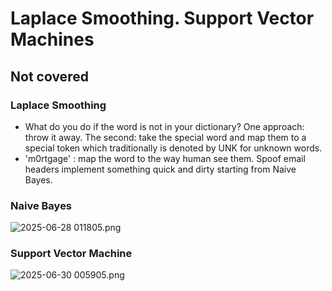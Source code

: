 # Laplace Smoothing. Support Vector Machines
## Not covered
### Laplace Smoothing
- What do you do if the word is not in your dictionary? One approach: throw it away. The second: take the special word and map them to a special token which traditionally is denoted by UNK for unknown words.
- 'm0rtgage' : map the word to the way human see them. Spoof email headers implement something quick and dirty starting from Naive Bayes.
### Naive Bayes
![ 2025-06-28 011805.png](https://s2.loli.net/2025/07/21/8HzhdfvbqZ4WlMU.png)
### Support Vector Machine
![ 2025-06-30 005905.png](https://s2.loli.net/2025/07/21/Vgyah35CkzYWtUe.png)